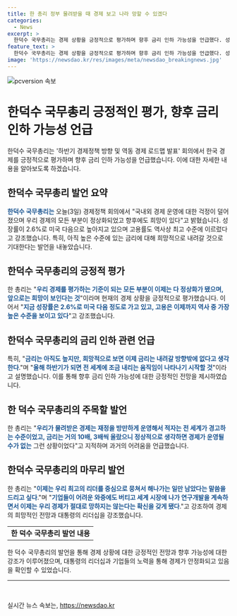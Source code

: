 ```yaml
---
title: 한 총리 정부 물려받을 때 경제 보고 나라 망할 수 있겠다
categories:
  - News
excerpt: >
  한덕수 국무총리는 경제 상황을 긍정적으로 평가하며 향후 금리 인하 가능성을 언급했다. 성장률이 미국 다음으로 상승하고 고용률이 역대 최고 수준이라고 강조했으며, 대통령의 리더십을 칭찬했다. 또한, 과거의 경제 상황과 대비하여 현재는 경제가 절대로 망하지 않을 것이라고 확신을 밝혔다.
feature_text: >
  한덕수 국무총리는 경제 상황을 긍정적으로 평가하며 향후 금리 인하 가능성을 언급했다. 성장률이 미국 다음으로 상승하고 고용률이 역대 최고 수준이라고 강조했으며, 대통령의 리더십을 칭찬했다. 또한, 과거의 경제 상황과 대비하여 현재는 경제가 절대로 망하지 않을 것이라고 확신을 밝혔다.
image: 'https://newsdao.kr/res/images/meta/newsdao_breakingnews.jpg'
---
```


<p><img src="https://newsdao.kr/res/images/meta/newsdao_breakingnews.jpg" alt="pcversion 속보" /></p>

<h1>한덕수 국무총리 긍정적인 평가, 향후 금리 인하 가능성 언급</h1>

<p data-ke-size="size16">한덕수 국무총리는 '하반기 경제정책 방향 및 역동 경제 로드맵 발표' 회의에서 한국 경제를 긍정적으로 평가하며 향후 금리 인하 가능성을 언급했습니다. 이에 대한 자세한 내용을 알아보도록 하겠습니다.</p>

<h2>한덕수 국무총리 발언 요약</h2>

<p data-ke-size="size16"><b><span style="color: #1a5490;">한덕수 국무총리는</span></b> 오늘(3일) 경제정책 회의에서 "국내외 경제 운영에 대한 걱정이 덜어졌으며 우리 경제의 모든 부분이 정상화되었고 향후에도 희망이 있다"고 밝혔습니다. 성장률이 2.6%로 미국 다음으로 높아지고 있으며 고용률도 역사상 최고 수준에 이르렀다고 강조했습니다. 특히, 아직 높은 수준에 있는 금리에 대해 희망적으로 내려갈 것으로 기대한다는 발언을 내놓았습니다.</p>

<h2>한덕수 국무총리의 긍정적 평가</h2>

<p data-ke-size="size16">한 총리는 "<b><span style="color: #1a5490;">우리 경제를 평가하는 기준이 되는 모든 부분이 이제는 다 정상화가 됐으며, 앞으로는 희망이 보인다는 것</span></b>"이라며 현재의 경제 상황을 긍정적으로 평가했습니다. 이어서 "<b><span style="color: #1a5490;">지금 성장률은 2.6%로 미국 다음 정도로 가고 있고, 고용은 이제까지 역사 중 가장 높은 수준을 보이고 있다</span></b>"고 강조했습니다.</p>

<h2>한덕수 국무총리의 금리 인하 관련 언급</h2>

<p data-ke-size="size16">특히, "<b><span style="color: #1a5490;">금리는 아직도 높지만, 희망적으로 보면 이제 금리는 내려갈 방향밖에 없다고 생각한다</span></b>."며 "<b><span style="color: #1a5490;">올해 하반기가 되면 전 세계에 조금 내리는 움직임이 나타나기 시작할 것</span></b>"이라고 설명했습니다. 이를 통해 향후 금리 인하 가능성에 대한 긍정적인 전망을 제시하였습니다.</p>

<h2>한 덕수 국무총리의 주목할 발언</h2>

<p data-ke-size="size16">한 총리는 "<b><span style="color: #1a5490;">우리가 물려받은 경제는 재정을 방만하게 운영해서 적자는 전 세계가 경고하는 수준이었고, 금리는 거의 10배, 3배씩 올랐으니 정상적으로 생각하면 경제가 운영될 수가 없는</span></b> 그런 상황이었다"고 지적하며 과거의 어려움을 언급했습니다.</p>

<h2>한덕수 국무총리의 마무리 발언</h2>

<p data-ke-size="size16">한 총리는 "<b><span style="color: #1a5490;">이제는 우리 최고의 리더를 중심으로 뭉쳐서 해나가는 일만 남았다는 말씀을 드리고 싶다</span></b>."며 "<b><span style="color: #1a5490;">기업들이 어려운 와중에도 버티고 세계 시장에 나가 연구개발을 계속하면서 이제는 우리 경제가 절대로 망하지는 않는다는 확신을 갖게 됐다</span></b>."고 강조하여 경제의 희망적인 전망과 대통령의 리더십을 강조했습니다.</p>

<table>
   <tr>
      <td style="text-align: center; height: 17px;"><b>한 덕수 국무총리 발언 내용</b></td>
   </tr>
</table>

<p data-ke-size="size16">한 덕수 국무총리의 발언을 통해 경제 상황에 대한 긍정적인 전망과 향후 가능성에 대한 강조가 이루어졌으며, 대통령의 리더십과 기업들의 노력을 통해 경제가 안정화되고 있음을 확인할 수 있었습니다.</p>

<hr>

<p data-ke-size="size16">&nbsp;</p>
실시간 뉴스 속보는, <a href="https://newsdao.kr" rel="dofollow">https://newsdao.kr</a>


